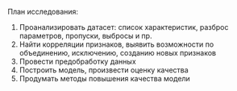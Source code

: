 План исследования:

1. Проанализировать датасет: список характеристик, разброс параметров, пропуски, выбросы и пр.
2. Найти корреляции признаков, выявить возможности по объединению, исключению, созданию новых признаков
3. Провести предобработку данных
4. Построить модель, произвести оценку качества
5. Продумать методы повышения качества модели